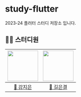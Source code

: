 # study-flutter
2023-24 플러터 스터디 저장소 입니다.

## 👩‍🚀 스터디원
| <a href="https://github.com/antisdun"><img src="https://avatars.githubusercontent.com/u/112616257?v=4" width="100"></a> | <a href="https://github.com/ekkk1126"><img src="https://avatars.githubusercontent.com/u/115553490?v=4" width="100"></a> | 
| :---: | :---: |
|[💜 강지은 ](https://github.com/antisdun)|[💛 길은결 ](https://github.com/ekkk1126)|

